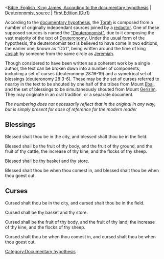 \<<a
href="Bible,_English,_King_James,_According_to_the_documentary_hypothesis"
class="wikilink"
title="Bible, English, King James, According to the documentary hypothesis">Bible,
English, King James, According to the documentary hypothesis</a> \| <a
href="Bible,_English,_King_James,_Documentary_Hypothesis,_Deuteronomist_source"
class="wikilink" title="Deuteronomist source">Deuteronomist source</a>
\| <a
href="Bible,_English,_King_James,_Documentary_Hypothesis,_Deuteronomist_source,_First_Deuteronomist_Version"
class="wikilink" title="First Edition (Dtr1)">First Edition (Dtr1)</a>

According to the <a href="w:documentary_hypothesis" class="wikilink"
title="documentary hypothesis">documentary hypothesis</a>, the
<a href="w:Torah" class="wikilink" title="Torah">Torah</a> is composed
from a number of originally independant sources joined by a
<a href="w:redaction" class="wikilink" title="redactor">redactor</a>.
One of these supposed sources is named the
<a href="w:Deuteronomist" class="wikilink"
title="&quot;Deuteronomist&quot;">"Deuteronomist"</a>, due to it
composing the vast majority of the text of
<a href="w:Deuteronomy" class="wikilink"
title="Deuteronomy">Deuteronomy</a>. Under the usual form of the
hypothesis, the deuteronomist text is believed to have come in two
editions, the earlier one, known as "Dtr1", being written around the
time of king
<a href="w:Josiah" class="wikilink" title="Josiah">Josiah</a> by someone
from the same circle as
<a href="w:Jeremiah" class="wikilink" title="Jeremiah">Jeremiah</a>.

Though considered to have been written as a coherent work by a single
author, the text can be broken down into a number of components,
including a set of curses (deuteronomy 28:16-19) and a symetrical set of
blessings (deuteronomy 28:3-6). These may be the set of curses referred
to nearby in the text to be shouted by one half of the tribes from Mount
<a href="w:Ebal" class="wikilink" title="Ebal">Ebal</a>, and the set of
blessings to be simultaneously shouted from Mount
<a href="w:Gerizim" class="wikilink" title="Gerizim">Gerizim</a>. They
may originate in an oral tradition, or a separate document.

*The numbering does not necessarily reflect that in the original in any
way, but is simply present for ease of reference for the modern reader*

## Blessings

Blessed shalt thou be in the city, and blessed shalt thou be in the
field.

Blessed shall be the fruit of thy body, and the fruit of thy ground, and
the fruit of thy cattle, the increase of thy kine, and the flocks of thy
sheep.

Blessed shall be thy basket and thy store.

Blessed shalt thou be when thou comest in, and blessed shalt thou be
when thou goest out.

## Curses

Cursed shalt thou be in the city, and cursed shalt thou be in the field.

Cursed shall be thy basket and thy store.

Cursed shall be the fruit of thy body, and the fruit of thy land, the
increase of thy kine, and the flocks of thy sheep.

Cursed shalt thou be when thou comest in, and cursed shalt thou be when
thou goest out.

<a href="Category:Documentary_hypothesis" class="wikilink"
title="Category:Documentary hypothesis">Category:Documentary
hypothesis</a>
